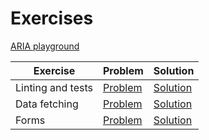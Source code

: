 # Exercises

[ARIA playground](https://codesandbox.io/p/sandbox/github/bitovi/trainings/tree/main/incorporating-accessibility-into-your-dev-process/aria-playground?file=src/App.tsx)

| Exercise | Problem | Solution |
| --- | --- | --- |
| Linting and tests | [Problem](https://codesandbox.io/p/sandbox/github/bitovi/trainings/tree/main/incorporating-accessibility-into-your-dev-process/linting-and-tests/problem?file=src/App.test.tsx) | [Solution](https://codesandbox.io/p/sandbox/github/bitovi/trainings/tree/main/incorporating-accessibility-into-your-dev-process/linting-and-tests/solution?file=src/App.test.tsx) |
| Data fetching | [Problem](https://codesandbox.io/p/sandbox/github/bitovi/trainings/tree/main/incorporating-accessibility-into-your-dev-process/data-fetching/problem?file=src/App.tsx) | [Solution](https://codesandbox.io/p/sandbox/github/bitovi/trainings/tree/main/incorporating-accessibility-into-your-dev-process/data-fetching/solution?file=src/App.tsx) |
| Forms | [Problem](https://codesandbox.io/p/sandbox/github/bitovi/trainings/tree/main/incorporating-accessibility-into-your-dev-process/forms/problem?file=src/App.tsx) | [Solution](https://codesandbox.io/p/sandbox/github/bitovi/trainings/tree/main/incorporating-accessibility-into-your-dev-process/forms/solution?file=src/App.tsx) |
